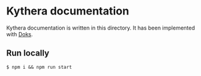 # Kythera documentation

Kythera documentation is written in this directory. It has been implemented with [Doks](https://github.com/h-enk/doks).

## Run locally

```shell
$ npm i && npm run start
```